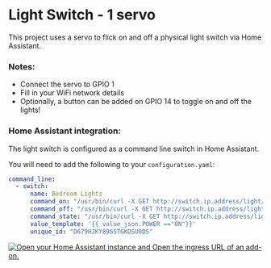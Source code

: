 # Light Switch - 1 servo
This project uses a servo to flick on and off a physical light switch via Home Assistant.
### Notes:
- Connect the servo to GPIO 1
- Fill in your WiFi network details
- Optionally, a button can be added on GPIO 14 to toggle on and off the lights!

### Home Assistant integration:
The light switch is configured as a command line switch in Home Assistant.

You will need to add the following to your `configuration.yaml`:
```yaml
command_line:
  - switch:
      name: Bedroom Lights
      command_on: "/usr/bin/curl -X GET http://switch.ip.address/light/on"
      command_off: "/usr/bin/curl -X GET http://switch.ip.address/light/off"
      command_state: "/usr/bin/curl -X GET http://switch.ip.address/light/status"
      value_template: '{{ value_json.POWER =="ON"}}'
      unique_id: "D679HJKY8965TGKDSU0DS"
```

[![Open your Home Assistant instance and Open the ingress URL of an add-on.](https://my.home-assistant.io/badges/supervisor_ingress.svg)](https://my.home-assistant.io/redirect/supervisor_ingress/?addon=core_configurator)
